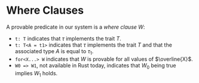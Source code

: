 # Where Clauses

A provable predicate in our system is a _where clause_ $W$:

- `t: T` indicates that $\tau$ implements the trait $T$.
- `t: T<A = t1>` indicates that $\tau$ implements the trait $T$ and that the associated type $A$ is equal to $\tau_1$.
- `for<X...> W` indicates that $W$ is provable for all values of $\overline{X}$.
- `W0 => W1`, not available in Rust today, indicates that $W_0$ being true implies $W_1$ holds.
